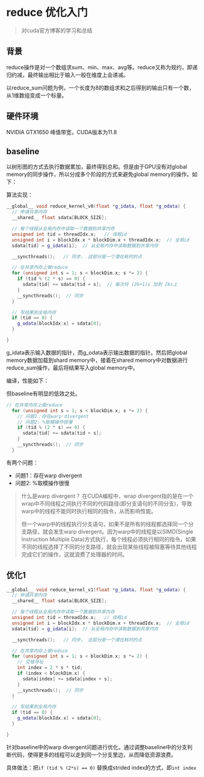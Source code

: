 # reduce 优化入门

> 对cuda官方博客的学习和总结

## 背景

reduce操作是对一个数组求sum、min、max、avg等。reduce又称为规约，即递归约减，最终输出相比于输入一般在维度上会递减。

以reduce_sum问题为例，一个长度为8的数组求和之后得到的输出只有一个数，从1维数组变成一个标量。

## 硬件环境
NVIDIA GTX1650 峰值带宽，CUDA版本为11.8

## baseline

以树形图的方式去执行数据累加，最终得到总和。但是由于GPU没有对global memory的同步操作，所以分成多个阶段的方式来避免global memory的操作。如下：


算法实现：
```c++
__global__ void reduce_kernel_v0(float *g_idata, float *g_odata) {
  // 申请共享内存
  __shared__ float sdata[BLOCK_SIZE];

  // 每个线程从全局内存中读取一个数据到共享内存
  unsigned int tid = threadIdx.x;   // 线程id
  unsigned int i = blockIdx.x * blockDim.x + threadIdx.x;  // 全局id
  sdata[tid] = g_idata[i];  // 从全局内存中读取数据到共享内存

  __syncthreads();   // 同步， 这部分是一个潜在耗时的点

  // 在共享内存上做reduce
  for (unsigned int s = 1; s < blockDim.x; s *= 2) {
    if (tid % (2 * s) == 0) {
      sdata[tid] += sdata[tid + s];  // 每次将 (2k+1)s 加到 2ks上
    }
    __syncthreads();  // 同步
  }

  // 写结果到全局内存
  if (tid == 0) {
    g_odata[blockIdx.x] = sdata[0];
  }

}
```

g_idata表示输入数据的指针，而g_odata表示输出数据的指针。然后把global memory数据加载到shard memory中，接着在shared memory中对数据进行reduce_sum操作，最后将结果写入global memory中。

编译，性能如下：


但baseline有明显的低效之处。
```c++
// 在共享内存上做reduce
  for (unsigned int s = 1; s < blockDim.x; s *= 2) {
    // 问题1：存在warp divergent
    // 问题2: %取模操作很慢
    if (tid % (2 * s) == 0) {
      sdata[tid] += sdata[tid + s];
    }
    __syncthreads();  // 同步
  }
```
有两个问题：
- 问题1：存在warp divergent
- 问题2: %取模操作很慢

> 什么是warp divergent？
> 在CUDA编程中，wrap divergent指的是在一个wrap中不同线程之间执行不同的代码路径(即分支语句的不同分支)，导致warp中的线程不能同时执行相同的指令，从而影响性能。
>
> 但一个warp中的线程执行分支语句，如果不是所有的线程都选择同一个分支路径，就会发生warp divergent。因为warp中的线程是以SIMD(Single Instruction Multiple Data)方式执行，每个线程必须执行相同的指令。如果不同的线程选择了不同的分支路径，就会出现某些线程被阻塞等待其他线程完成它们的操作，这就浪费了处理器的时间。


## 优化1

```c++
__global__ void reduce_kernel_v1(float *g_idata, float *g_odata) {
  // 申请共享内存
  __shared__ float sdata[BLOCK_SIZE];

  // 每个线程从全局内存中读取一个数据到共享内存
  unsigned int tid = threadIdx.x;   // 线程id
  unsigned int i = blockIdx.x * blockDim.x + threadIdx.x;  // 全局id
  sdata[tid] = g_idata[i];  // 从全局内存中读取数据到共享内存

  __syncthreads();   // 同步， 这部分是一个潜在耗时的点

  // 在共享内存上做reduce
  for (unsigned int s = 1; s < blockDim.x; s *= 2) {
    // 交错寻址
    int index = 2 * s * tid;
    if (index < blockDim.x) {
      sdata[index] += sdata[index + s];
    }
    __syncthreads();  // 同步
  }

  // 写结果到全局内存
  if (tid == 0) {
    g_odata[blockIdx.x] = sdata[0];
  }

}
```

针对baseline中的warp divergent问题进行优化。通过调整baseline中的分支判断代码，使得更多的线程可以走到同一个分支里边，从而降低资源浪费。

具体做法：把`if (tid % (2*s) == 0)` 替换成strided index的方式，即`int index`






